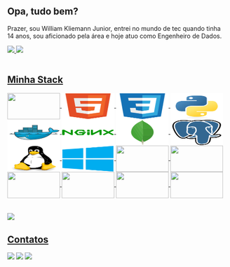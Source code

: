 <h2>Opa, tudo bem?</h2>

Prazer, sou William Kliemann Junior, entrei no mundo de tec quando tinha 14 anos, sou aficionado pela área e hoje atuo como Engenheiro de Dados.




<div>
<a href="https://github.com/wkliemann">
<img height="180em" src="https://github-readme-stats.vercel.app/api/top-langs/?username=wkliemann&layout=compact&langs_count=7&theme=dracula"/>
<img height="180em" src="https://github-readme-stats.vercel.app/api?username=wkliemann&show_icons=true&theme=dracula&include_all_commits=true&count_private=true"/>
</div>

<div style="display: inline_block"><br>  
<h2>Minha Stack</h2>
  
  <img align="center" height="60" width="120" src="https://cdn.jsdelivr.net/gh/devicons/devicon/icons/amazonwebservices/amazonwebservices-original.svg">      
  <img align="center" height="60" width="120" src="https://raw.githubusercontent.com/devicons/devicon/master/icons/html5/html5-original.svg">
  <img align="center" height="60" width="120" src="https://raw.githubusercontent.com/devicons/devicon/master/icons/css3/css3-original.svg">
  <img align="center" height="60" width="120" src="https://raw.githubusercontent.com/devicons/devicon/master/icons/python/python-original.svg">
  <img align="center" height="60" width="120" src="https://raw.githubusercontent.com/devicons/devicon/master/icons/docker/docker-original.svg">
  <img align="center" height="60" width="120" src="https://raw.githubusercontent.com/devicons/devicon/master/icons/nginx/nginx-original.svg">
  <img align="center" height="60" width="120" src="https://raw.githubusercontent.com/devicons/devicon/master/icons/mongodb/mongodb-original.svg">
  <img align="center" height="60" width="120" src="https://raw.githubusercontent.com/devicons/devicon/master/icons/postgresql/postgresql-original.svg">
  <img align="center" height="60" width="120" src="https://raw.githubusercontent.com/devicons/devicon/master/icons/linux/linux-original.svg">
  <img align="center" height="60" width="120" src="https://raw.githubusercontent.com/devicons/devicon/master/icons/windows8/windows8-original.svg">
  <img align="center" height="60" width="120" src="https://cdn.jsdelivr.net/gh/devicons/devicon/icons/microsoftsqlserver/microsoftsqlserver-plain-wordmark.svg">
  <img align="center" height="60" width="120" src="https://cdn.jsdelivr.net/gh/devicons/devicon/icons/vscode/vscode-original.svg">
  <img align="center" height="60" width="120" src="https://cdn.jsdelivr.net/gh/devicons/devicon/icons/anaconda/anaconda-original-wordmark.svg">	
  <img align="center" height="60" width="120" src="https://cdn.jsdelivr.net/gh/devicons/devicon/icons/googlecloud/googlecloud-original.svg">  
  <img align="center" height="60" width="120" src="https://cdn.jsdelivr.net/gh/devicons/devicon/icons/pandas/pandas-original-wordmark.svg">
  <img align="center" height="60" width="120" src="https://cdn.jsdelivr.net/gh/devicons/devicon/icons/numpy/numpy-original-wordmark.svg">
          
</div>

  
  
  
  


<div align="left"><br><br>
  <img src="https://visitor-badge.laobi.icu/badge?page_id=wkliemann&" />
</div>



<h2>Contatos</h2>

<div>
<a href="https://instagram.com/kliemann" target="_blank"><img src="https://img.shields.io/badge/-Instagram-%23E4405F?style=for-the-badge&logo=instagram&logoColor=white" target="_blank"></a>
<a href = "mailto:wkliemannjr@gmail.com"><img src="https://img.shields.io/badge/Gmail-D14836?style=for-the-badge&logo=gmail&logoColor=white" target="_blank"></a>
<a href="https://www.linkedin.com/in/william-kliemann-297b80a3" target="_blank"><img src="https://img.shields.io/badge/-LinkedIn-%230077B5?style=for-the-badge&logo=linkedin&logoColor=white" target="_blank"></a>   
</div>
